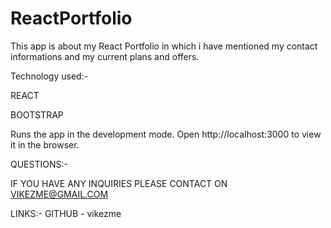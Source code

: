 # ReactPortfolio

This app is about my React Portfolio in which i have mentioned my contact informations and my current plans and offers.

Technology used:-

 REACT

 BOOTSTRAP


 Runs the app in the development mode.
Open http://localhost:3000 to view it in the browser.


QUESTIONS:-

IF YOU HAVE ANY INQUIRIES PLEASE CONTACT ON VIKEZME@GMAIL.COM

LINKS:-
GITHUB - vikezme
